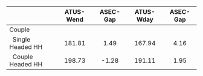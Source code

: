 
|                      |    ATUS-Wend |     ASEC-Gap |    ATUS-Wday |     ASEC-Gap |
| -------------------- | :----------: | :----------: | :----------: | :----------: |
| Couple               |              |              |              |              |
| &nbsp;&nbsp;Single Headed HH |       181.81 |         1.49 |       167.94 |         4.16 |
| &nbsp;&nbsp;Couple Headed HH |       198.73 |        -1.28 |       191.11 |         1.95 |

